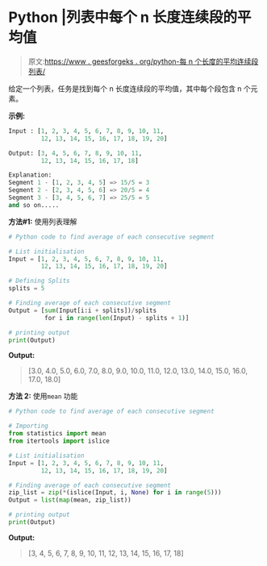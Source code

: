 # Python |列表中每个 n 长度连续段的平均值

> 原文:[https://www . geesforgeks . org/python-每 n 个长度的平均连续段列表/](https://www.geeksforgeeks.org/python-average-of-each-n-length-consecutive-segment-in-a-list/)

给定一个列表，任务是找到每个 n 长度连续段的平均值，其中每个段包含 n 个元素。

**示例:**

```py
Input : [1, 2, 3, 4, 5, 6, 7, 8, 9, 10, 11,
         12, 13, 14, 15, 16, 17, 18, 19, 20]

Output: [3, 4, 5, 6, 7, 8, 9, 10, 11, 
         12, 13, 14, 15, 16, 17, 18]

Explanation:
Segment 1 - [1, 2, 3, 4, 5] => 15/5 = 3
Segment 2 - [2, 3, 4, 5, 6] => 20/5 = 4
Segment 3 - [3, 4, 5, 6, 7] => 25/5 = 5
and so on..... 
```

**方法#1:** 使用列表理解

```py
# Python code to find average of each consecutive segment

# List initialisation
Input = [1, 2, 3, 4, 5, 6, 7, 8, 9, 10, 11,
         12, 13, 14, 15, 16, 17, 18, 19, 20]

# Defining Splits
splits = 5

# Finding average of each consecutive segment
Output = [sum(Input[i:i + splits])/splits
          for i in range(len(Input) - splits + 1)]

# printing output
print(Output)
```

**Output:**

> [3.0, 4.0, 5.0, 6.0, 7.0, 8.0, 9.0, 10.0, 11.0, 12.0, 13.0, 14.0, 15.0, 16.0, 17.0, 18.0]

**方法 2:** 使用`mean` 功能

```py
# Python code to find average of each consecutive segment

# Importing
from statistics import mean
from itertools import islice

# List initialisation
Input = [1, 2, 3, 4, 5, 6, 7, 8, 9, 10, 11,
         12, 13, 14, 15, 16, 17, 18, 19, 20]

# Finding average of each consecutive segment
zip_list = zip(*(islice(Input, i, None) for i in range(5)))
Output = list(map(mean, zip_list))

# printing output
print(Output)
```

**Output:**

> [3, 4, 5, 6, 7, 8, 9, 10, 11, 12, 13, 14, 15, 16, 17, 18]
